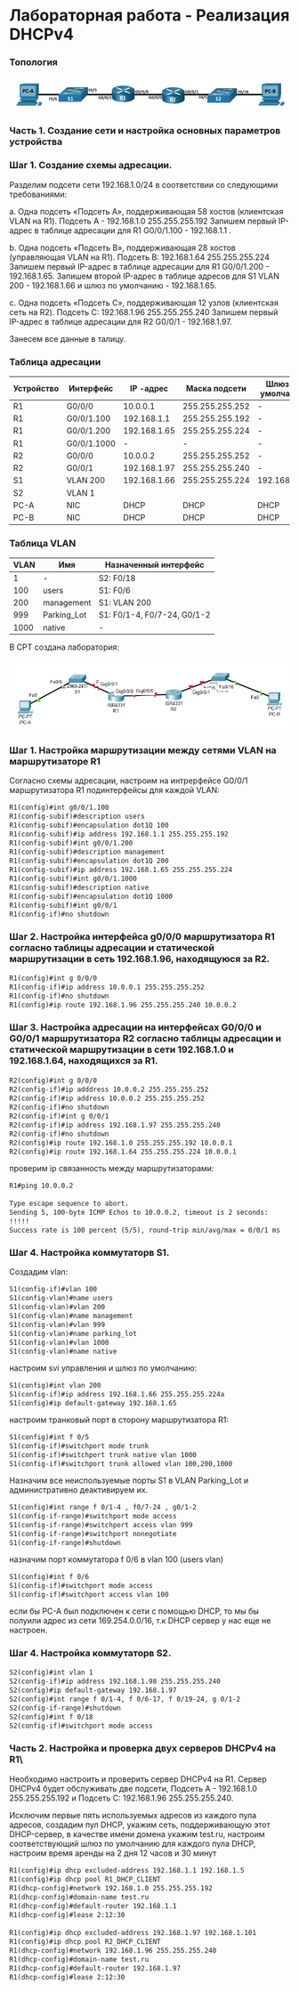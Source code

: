 # Лабораторная работа - Реализация DHCPv4  

### Топология

![](dhcpv4.png)

### Часть 1. Создание сети и настройка основных параметров устройства

### Шаг 1. Создание схемы адресации.

Разделим подсети сети 192.168.1.0/24 в соответствии со следующими требованиями:

a.	Одна подсеть «Подсеть A», поддерживающая 58 хостов (клиентская VLAN на R1).
Подсеть A - 192.168.1.0 255.255.255.192
Запишем первый IP-адрес в таблице адресации для R1 G0/0/1.100 - 192.168.1.1 . 

b.	Одна подсеть «Подсеть B», поддерживающая 28 хостов (управляющая VLAN на R1). 
Подсеть B: 192.168.1.64 255.255.255.224
Запишем первый IP-адрес в таблице адресации для R1 G0/0/1.200 - 192.168.1.65. Запишем второй IP-адрес в таблице адресов для S1 VLAN 200 - 192.168.1.66 и шлюз по умолчанию - 192.168.1.65.

c.	Одна подсеть «Подсеть C», поддерживающая 12 узлов (клиентская сеть на R2).
Подсеть C: 192.168.1.96 255.255.255.240
Запишем первый IP-адрес в таблице адресации для R2 G0/0/1 - 192.168.1.97.

Занесем все данные в талицу.


### Таблица адресации

| Устройство  | Интерфейс   | IP  -адрес          | Маска подсети  | Шлюз по умолчанию |
|-------------|-------------|---------------------|----------------|-------------------|
| R1          | G0/0/0      | 10.0.0.1            | 255.255.255.252| -                 | 
| R1          | G0/0/1.100  | 192.168.1.1         | 255.255.255.192| -                 | 
| R1          | G0/0/1.200  | 192.168.1.65        | 255.255.255.224| -                 | 
| R1          | G0/0/1.1000 | -                   | -              | -                 | 
| R2          | G0/0/0      | 10.0.0.2            | 255.255.255.252| -                 | 
| R2          | G0/0/1      | 192.168.1.97        | 255.255.255.240| -                 | 
| S1          | VLAN 200    | 192.168.1.66        | 255.255.255.224| 192.168.1.65      | 
| S2          | VLAN 1      |                     |                |                   | 
|PC-A         | NIC         | DHCP                |  DHCP          |  DHCP             |
|PC-B         | NIC         | DHCP                |  DHCP          |  DHCP             |


### Таблица VLAN

| VLAN        |    Имя       | Назначенный интерфейс         | 
|-------------|--------------|-------------------------------|
| 1           | -            | S2: F0/18                     |  
| 100         | users        | S1: F0/6                      |  
| 200         | management   | S1: VLAN 200                  |
| 999         | Parking_Lot  | S1: F0/1-4, F0/7-24, G0/1-2   |  
| 1000        | native       | -                             | 


В CPT создана лаборатория:

![](11.png)

### Шаг 1. Настройка маршрутизации между сетями VLAN на маршрутизаторе R1

Согласно схемы адресации, настроим на интрерфейсе G0/0/1 маршрутизатора R1 подинтерфейсы для каждой VLAN:

```
R1(config)#int g0/0/1.100
R1(config-subif)#description users
R1(config-subif)#encapsulation dot1Q 100
R1(config-subif)#ip address 192.168.1.1 255.255.255.192
R1(config-subif)#int g0/0/1.200
R1(config-subif)#description management
R1(config-subif)#encapsulation dot1Q 200
R1(config-subif)#ip address 192.168.1.65 255.255.255.224
R1(config-subif)#int g0/0/1.1000
R1(config-subif)#description native
R1(config-subif)#encapsulation dot1Q 1000
R1(config-subif)#int g0/0/1
R1(config-if)#no shutdown
```

### Шаг 2. Настройка интерфейса g0/0/0 маршрутизатора R1 согласно таблицы адресации и статической маршрутизации в сеть 192.168.1.96, находящуюся за R2.

```
R1(config)#int g 0/0/0
R1(config-if)#ip address 10.0.0.1 255.255.255.252
R1(config-if)#no shutdown 
R1(config)#ip route 192.168.1.96 255.255.255.240 10.0.0.2
```

### Шаг 3. Настройка адресации на интерфейсах G0/0/0 и G0/0/1 маршрутизатора R2 согласно таблицы адресации и статической маршрутизации в сети 192.168.1.0 и 192.168.1.64, находящихся за R1. 

```
R2(config)#int g 0/0/0
R2(config-if)#ip adddress 10.0.0.2 255.255.255.252
R2(config-if)#ip address 10.0.0.2 255.255.255.252
R2(config-if)#no shutdown 
R2(config-if)#int g 0/0/1
R2(config-if)#ip address 192.168.1.97 255.255.255.240
R2(config-if)#no shutdown 
R2(config)#ip route 192.168.1.0 255.255.255.192 10.0.0.1
R2(config)#ip route 192.168.1.64 255.255.255.224 10.0.0.1
```

проверим ip связанность между маршрутизаторами:

```
R1#ping 10.0.0.2

Type escape sequence to abort.
Sending 5, 100-byte ICMP Echos to 10.0.0.2, timeout is 2 seconds:
!!!!!
Success rate is 100 percent (5/5), round-trip min/avg/max = 0/0/1 ms
```

### Шаг 4. Настройка коммутаторв S1.

Создадим vlan:

```
S1(config-if)#vlan 100
S1(config-vlan)#name users
S1(config-vlan)#vlan 200
S1(config-vlan)#name management
S1(config-vlan)#vlan 999
S1(config-vlan)#name parking_lot
S1(config-vlan)#vlan 1000
S1(config-vlan)#name native
```

настроим svi управления и шлюз по умолчанию:

```
S1(config)#int vlan 200
S1(config-if)#ip address 192.168.1.66 255.255.255.224a
S1(config)#ip default-gateway 192.168.1.65
```

настроим транковый порт в сторону маршрутизатора R1:

```
S1(config)#int f 0/5
S1(config-if)#switchport mode trunk 
S1(config-if)#switchport trunk native vlan 1000
S1(config-if)#switchport trunk allowed vlan 100,200,1000
```

Назначим все неиспользуемые порты S1 в VLAN Parking_Lot и административно деактивируем их.

```
S1(config)#int range f 0/1-4 , f0/7-24 , g0/1-2
S1(config-if-range)#switchport mode access 
S1(config-if-range)#switchport access vlan 999
S1(config-if-range)#switchport nonegotiate 
S1(config-if-range)#shutdown 
```

назначим порт коммутатора f 0/6 в vlan 100 (users vlan) 

```
S1(config)#int f 0/6
S1(config-if)#switchport mode access 
S1(config-if)#switchport access vlan 100
```

если бы РС-А был подключен к сети с помощью DHCP, то мы бы полуили адрес из сети 169.254.0.0/16, т.к DHCP сервер у нас еще не настроен.

### Шаг 4. Настройка коммутаторв S2.

```
S2(config)#int vlan 1
S2(config-if)#ip address 192.168.1.98 255.255.255.240
S2(config)#ip default-gateway 192.168.1.97
S2(config)#int range f 0/1-4, f 0/6-17, f 0/19-24, g 0/1-2
S2(config-if-range)#shutdown 
S2(config)#int f 0/18
S2(config-if)#switchport mode access
```

### Часть 2.	Настройка и проверка двух серверов DHCPv4 на R1\

Необходимо настроить и проверить сервер DHCPv4 на R1. Сервер DHCPv4 будет обслуживать две подсети, Подсеть A - 192.168.1.0 255.255.255.192 и Подсеть C: 192.168.1.96 255.255.255.240.

Исключим первые пять используемых адресов из каждого пула адресов, создадим пул DHCP, укажим сеть, поддерживающую этот DHCP-сервер, в качестве имени домена укажим test.ru, настроим соответствующий шлюз по умолчанию для каждого пула DHCP, настроим время аренды на 2 дня 12 часов и 30 минут

```
R1(config)#ip dhcp excluded-address 192.168.1.1 192.168.1.5
R1(config)#ip dhcp pool R1_DHCP_CLIENT
R1(dhcp-config)#network 192.168.1.0 255.255.255.192
R1(dhcp-config)#domain-name test.ru
R1(dhcp-config)#default-router 192.168.1.1
R1(dhcp-config)#lease 2:12:30

R1(config)#ip dhcp excluded-address 192.168.1.97 192.168.1.101
R1(config)#ip dhcp pool R2_DHCP_CLIENT
R1(dhcp-config)#network 192.168.1.96 255.255.255.240
R1(dhcp-config)#domain-name test.ru
R1(dhcp-config)#default-router 192.168.1.97
R1(dhcp-config)#lease 2:12:30
```
